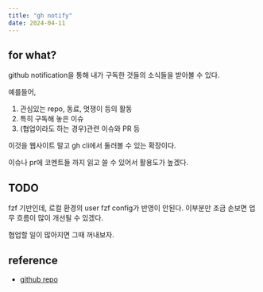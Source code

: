 ```yaml
---
title: "gh notify"
date: 2024-04-11
---
```


## for what?

github notification을 통해 내가 구독한 것들의 소식들을 받아볼 수 있다.

예를들어,

1. 관심있는 repo, 동료, 멋쟁이 등의 활동
2. 특히 구독해 놓은 이슈
3. (협업이라도 하는 경우)관련 이슈와 PR 등

이것을 웹사이트 말고 gh cli에서 둘러볼 수 있는 확장이다.

이슈나 pr에 코멘트들 까지 읽고 쓸 수 있어서 활용도가 높겠다.

## TODO

fzf 기반인데, 로컬 환경의 user fzf config가 반영이 안된다. 이부분만 조금 손보면 업무 흐름이 많이 개선될 수 있겠다.

협업할 일이 많아지면 그때 꺼내보자.

## reference

- [github repo](https://github.com/meiji163/gh-notify)
